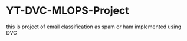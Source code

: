 # YT-DVC-MLOPS-Project
this is project of email classification as spam or ham implemented using DVC 
